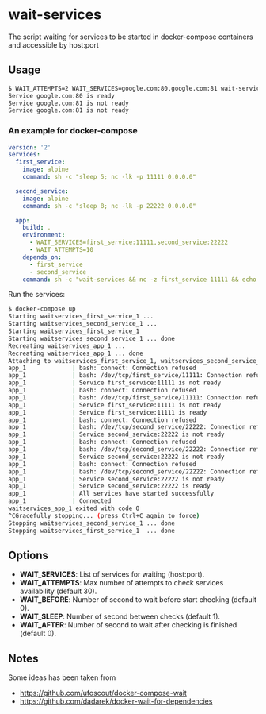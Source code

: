 # wait-services
The script waiting for services to be started in docker-compose containers and accessible by host:port

## Usage
```bash
$ WAIT_ATTEMPTS=2 WAIT_SERVICES=google.com:80,google.com:81 wait-services
Service google.com:80 is ready
Service google.com:81 is not ready
Service google.com:81 is not ready

```

### An example for docker-compose
```yaml
version: '2'
services:
  first_service:
    image: alpine
    command: sh -c "sleep 5; nc -lk -p 11111 0.0.0.0"

  second_service:
    image: alpine
    command: sh -c "sleep 8; nc -lk -p 22222 0.0.0.0"

  app:
    build: .
    environment:
      - WAIT_SERVICES=first_service:11111,second_service:22222
      - WAIT_ATTEMPTS=10
    depends_on:
      - first_service
      - second_service
    command: sh -c "wait-services && nc -z first_service 11111 && echo Connected"
```
Run the services:

```bash
$ docker-compose up
Starting waitservices_first_service_1 ... 
Starting waitservices_second_service_1 ... 
Starting waitservices_first_service_1
Starting waitservices_second_service_1 ... done
Recreating waitservices_app_1 ... 
Recreating waitservices_app_1 ... done
Attaching to waitservices_first_service_1, waitservices_second_service_1, waitservices_app_1
app_1             | bash: connect: Connection refused
app_1             | bash: /dev/tcp/first_service/11111: Connection refused
app_1             | Service first_service:11111 is not ready
app_1             | bash: connect: Connection refused
app_1             | bash: /dev/tcp/first_service/11111: Connection refused
app_1             | Service first_service:11111 is not ready
app_1             | Service first_service:11111 is ready
app_1             | bash: connect: Connection refused
app_1             | bash: /dev/tcp/second_service/22222: Connection refused
app_1             | Service second_service:22222 is not ready
app_1             | bash: connect: Connection refused
app_1             | bash: /dev/tcp/second_service/22222: Connection refused
app_1             | Service second_service:22222 is not ready
app_1             | bash: connect: Connection refused
app_1             | bash: /dev/tcp/second_service/22222: Connection refused
app_1             | Service second_service:22222 is not ready
app_1             | Service second_service:22222 is ready
app_1             | All services have started successfully
app_1             | Connected
waitservices_app_1 exited with code 0
^CGracefully stopping... (press Ctrl+C again to force)
Stopping waitservices_second_service_1 ... done
Stopping waitservices_first_service_1  ... done
```

## Options
- **WAIT_SERVICES**: List of services for waiting (host:port).
- **WAIT_ATTEMPTS**: Max number of attempts to check services availability (default 30).
- **WAIT_BEFORE**: Number of second to wait before start checking (default 0). 
- **WAIT_SLEEP**: Number of second between checks (default 1).
- **WAIT_AFTER**: Number of second to wait after checking is finished (default 0). 

## Notes
Some ideas has been taken from
* https://github.com/ufoscout/docker-compose-wait
* https://github.com/dadarek/docker-wait-for-dependencies
 